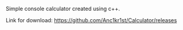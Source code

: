 Simple console calculator created using c++.

Link for download: https://github.com/Anc1kr1st/Calculator/releases
